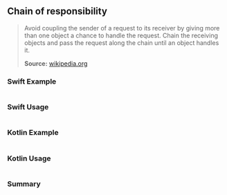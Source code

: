 ## Chain of responsibility

> Avoid coupling the sender of a request to its receiver by giving more than one object a chance to handle the request. Chain the receiving objects and pass the request along the chain until an object handles it.
>
>**Source:** [wikipedia.org](https://en.wikipedia.org/wiki/Chain-of-responsibility_pattern)

### Swift Example

```swift


````

### Swift Usage

```swift


````

### Kotlin Example

```kotlin


````

### Kotlin Usage

```kotlin


````

### Summary